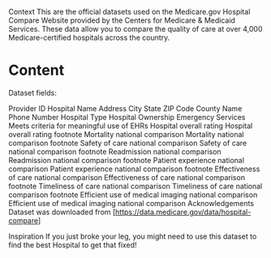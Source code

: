 Context
This are the official datasets used on the Medicare.gov Hospital Compare Website provided by the Centers for Medicare & Medicaid Services. These data allow you to compare the quality of care at over 4,000 Medicare-certified hospitals across the country.

# Content
Dataset fields:

Provider ID
Hospital Name
Address
City
State
ZIP Code
County Name
Phone Number
Hospital Type
Hospital Ownership
Emergency Services
Meets criteria for meaningful use of EHRs
Hospital overall rating
Hospital overall rating footnote
Mortality national comparison
Mortality national comparison footnote
Safety of care national comparison
Safety of care national comparison footnote
Readmission national comparison
Readmission national comparison footnote
Patient experience national comparison
Patient experience national comparison footnote
Effectiveness of care national comparison
Effectiveness of care national comparison footnote
Timeliness of care national comparison
Timeliness of care national comparison footnote
Efficient use of medical imaging national comparison
Efficient use of medical imaging national comparison
Acknowledgements
Dataset was downloaded from [https://data.medicare.gov/data/hospital-compare]

Inspiration
If you just broke your leg, you might need to use this dataset to find the best Hospital to get that fixed!

